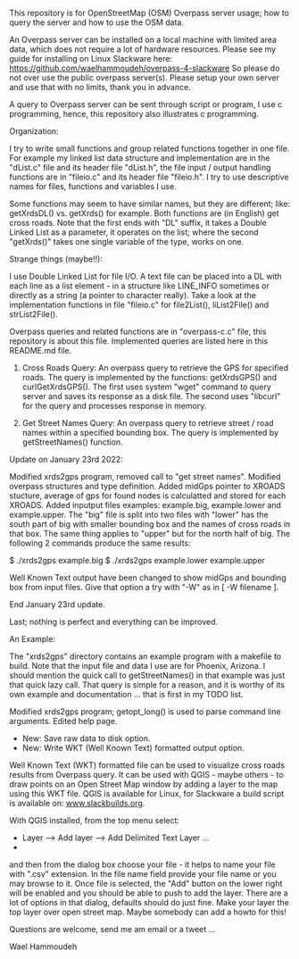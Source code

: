This repository is for OpenStreetMap (OSM) Overpass server usage; how to query
the server and how to use the OSM data.

An Overpass server can be installed on a local machine with limited area data,
which does not require a lot of hardware resources. Please see my guide for
installing on Linux Slackware here:
https://github.com/waelhammoudeh/overpass-4-slackware
So please do not over use the public overpass server(s). Please setup your own
server and use that with no limits, thank you in advance.

A query to Overpass server can be sent through script or program, I use c 
programming, hence, this repository also illustrates c programming.

Organization:

I try to write small functions and group related functions together in one
file. For example my linked list data structure and implementation are in the
"dList.c" file and its header file "dList.h", the file input / output handling
functions are in "fileio.c" and its header file "fileio.h". I try to use
descriptive names for files, functions and variables I use.

Some functions may seem to have similar names, but they are different; like:
getXrdsDL() vs. getXrds() for example.
Both functions are (in English) get cross roads. Note that the first ends
with "DL" suffix, it takes a Double Linked List as a parameter, it operates
on the list; where the second "getXrds()" takes one single variable of the
type, works on one.

Strange things (maybe!!):

I use Double Linked List for file I/O. A text file can be placed into a DL
with each line as a list element - in a structure like LINE_INFO sometimes or 
directly as a string (a pointer to character really). Take a look at the
implementation functions in file "fileio.c" for file2List(), liList2File() and
strList2File().

Overpass queries and related functions are in "overpass-c.c" file, this 
repository is about this file. Implemented queries are listed here in this
README.md file.

1) Cross Roads Query: 
   An overpass query to retrieve the GPS for specified roads. The query is
 implemented by the functions:
   getXrdsGPS() and curlGetXrdsGPS(). The first uses system "wget" command
   to query server and saves its response as a disk file. 
   The second uses "libcurl" for the query and processes response in memory.
   
2) Get Street Names Query:
   An overpass query to retrieve street / road names within a specified 
 bounding box. The query is implemented by getStreetNames() function.

Update on January 23rd 2022:

Modified xrds2gps program, removed call to "get street names".
Modified overpass structures and type definition.
Added midGps pointer to XROADS stucture, average of gps for found nodes is
calculatted and stored for each XROADS.
Added inputput files examples: example.big, example.lower and example.upper.
The "big" file is split into two files with "lower" has the south part of big with
smaller bounding box and the names of cross roads in that box. The same thing
applies to "upper" but for the north half of big. The following 2 commands produce
the same results:

 $ ./xrds2gps  example.big
 $ ./xrds2gps example.lower example.upper

Well Known Text output have been changed to show midGps and bounding box from
input files. Give that option a try with "-W" as in [ -W filename ].

End January 23rd update.

Last; nothing is perfect and everything can be improved.

An Example:
 
 The "xrds2gps" directory contains an example program with a makefile to build.
 Note that the input file and data I use are for Phoenix, Arizona.
 I should mention the quick call to getStreetNames() in that example was just
 that quick lazy call. That query is simple for a reason, and it is worthy of
 its own example and documentation ... that is first in my TODO list.
 
 Modified xrds2gps program; getopt_long() is used to parse command line arguments.
 Edited help page.
  * New: Save raw data to disk option.
  * New: Write WKT (Well Known Text) formatted output option.

Well Known Text (WKT) formatted file can be used to visualize cross roads results
from Overpass query. It can be used with QGIS - maybe others - to draw points on
an Open Street Map window by adding a layer to the map using this WKT file.
QGIS is available for Linux, for Slackware a build script is available on:
www.slackbuilds.org.

With QGIS installed, from the top menu select:
  * Layer --> Add layer --> Add Delimited Text Layer ...
  * 
and then from the dialog box choose your file - it helps to name your file with
".csv" extension. In the file name field provide your file name or you may browse
to it. Once file is selected, the "Add" button on the lower right will be enabled
and you should be able to push to add the layer. There are a lot of options in 
that dialog, defaults should do just fine. Make your layer the top layer over open
street map.
Maybe somebody can add a howto for this!


Questions are welcome, send me am email or a tweet ...


Wael Hammoudeh
